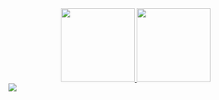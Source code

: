 <link rel="stylesheet" href="https://cdn.jsdelivr.net/gh/devicons/devicon@v2.15.1/devicon.min.css">
 
 <div align="center">
  <a href="https://github.com/wbeize">
  <img height="146em" src="https://github-readme-stats.vercel.app/api?username=wbeize&show_icons=true&theme=dracula&include_all_commits=true&count_private=true"/>
  
  <img height="146em" src="https://github-readme-stats.vercel.app/api/top-langs/?username=wbeize&layout=compact&langs_count=7&theme=dracula"/>
</div>

<div> 
  <i class="devicon-linkedin-plain-wordmark"></i>
  <a href="https://www.linkedin.com/in/tairax" target="_blank"><img src="https://cdn.jsdelivr.net/gh/devicons/devicon/icons/linkedin/linkedin-plain-wordmark.svg" target="_blank"></a> 
 
</div>
